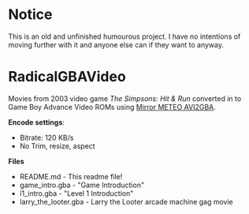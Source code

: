 # Notice
This is an old and unfinished humourous project. I have no intentions of moving further with it and anyone else can if they want to anyway.

# RadicalGBAVideo
Movies from 2003 video game *The Simpsons: Hit & Run* converted in to Game Boy Advance Video ROMs using [Mirror METEO AVI2GBA](https://github.com/Sterophonick/mirror-meteo-avi2gba).

**Encode settings**:
* Bitrate: 120 KB/s
* No Trim, resize, aspect

**Files**
* README.md - This readme file!
* game_intro.gba - "Game Introduction"
* l1_intro.gba - "Level 1 Introduction"
* larry_the_looter.gba - Larry the Looter arcade machine gag movie
